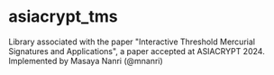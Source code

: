 # asiacrypt_tms
Library associated with the paper "Interactive Threshold Mercurial Signatures and Applications", a paper accepted at ASIACRYPT 2024. Implemented by Masaya Nanri (@mnanri)
